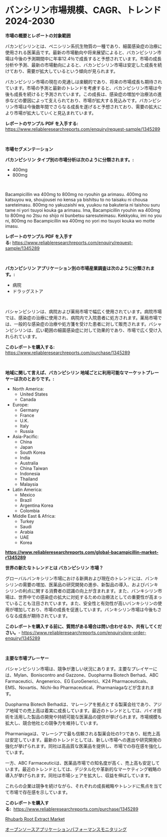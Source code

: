 <p><h1>バンシリン市場規模、CAGR、トレンド2024-2030</h1></p><p><strong>市場の概要とレポートの対象範囲</strong></p>
<p><p>バカンピシリンとは、ペニシリン系抗生物質の一種であり、細菌感染症の治療に使用される医薬品です。最新の市場動向や将来展望によると、バカンピシリン市場は今後の予測期間中に年率12.4％で成長すると予想されています。市場の成長分析や予測、最新の市場動向によると、バカンピシリン市場は安定した成長を続けており、需要が拡大しているという傾向が見られます。</p><p>バカンピシリン市場の現在の見通しは楽観的であり、将来の市場成長も期待されています。市場の予測と最新のトレンドを考慮すると、バカンピシリン市場は今後も成長を続けると予測されています。この成長は、感染症の増加や治療法の進歩などの要因によって支えられており、市場が拡大する見込みです。バカンピシリン市場は今後数年間でさらなる成長を遂げると予想されており、需要の拡大により市場が拡大していくと見込まれています。</p></p>
<p><strong>レポートのサンプル PDF を入手する:</strong> <a href="https://www.reliableresearchreports.com/enquiry/request-sample/1345289">https://www.reliableresearchreports.com/enquiry/request-sample/1345289</a></p>
<p>&nbsp;</p>
<p><strong>市場セグメンテーション</strong></p>
<p><strong>バカンピシリン タイプ別の市場分析は次のように分類されます。:</strong></p>
<p><ul><li>400mg</li><li>800mg</li></ul></p>
<p>&nbsp;</p>
<p><p>Bacampicillin wa 400mg to 800mg no ryouhin ga arimasu. 400mg no katsuyou wa, shoujousei no kensa ya bishitsu to no taisaku ni chousa sareteimasu. 800mg no yakuzaishi wa, yuukou na bakuteria ni taishou suru tame ni yori tsuyoi kouka ga arimasu. Ima, Bacampicillin ryouhin wa 400mg to 800mg no 2tsu no shijo ni bunbetsu saresuteimasu. Kekkyoku, imi no you ni, 800mg no Bacampicillin wa 400mg no yori mo tsuyoi kouka wo motte imasu.</p></p>
<p><strong>レポートのサンプル PDF を入手する:</strong>&nbsp;<a href="https://www.reliableresearchreports.com/enquiry/request-sample/1345289">https://www.reliableresearchreports.com/enquiry/request-sample/1345289</a></p>
<p>&nbsp;</p>
<p><strong> バカンピシリン アプリケーション別の市場産業調査は次のように分類されます。:</strong></p>
<p><ul><li>病院</li><li>ドラッグストア</li></ul></p>
<p>&nbsp;</p>
<p><p>バシャンピシリンは、病院および薬局市場で幅広く使用されています。病院市場では、感染症の治療に使用され、病院内で入院患者に処方されます。薬局市場では、一般的な感染症の治療や処方箋を受けた患者に対して販売されます。バシャンピシリンは、広い範囲の細菌感染症に対して効果的であり、市場で広く受け入れられています。</p></p>
<p><strong>このレポートを購入する:</strong>&nbsp; <a href="https://www.reliableresearchreports.com/purchase/1345289">https://www.reliableresearchreports.com/purchase/1345289</a></p>
<p>&nbsp;</p>
<p><strong>地域に関して言えば、バカンピシリン 地域ごとに利用可能なマーケットプレーヤーは次のとおりです。:</strong></p>
<p><ul>
    <li>
        North America:
        <ul>
            <li>United States</li>
            <li>Canada</li>
        </ul>
    </li>
    <li>
        Europe:
        <ul>
            <li>Germany</li>
            <li>France</li>
            <li>U.K.</li>
            <li>Italy</li>
            <li>Russia</li>
        </ul>
    </li>
    <li>
        Asia-Pacific:
        <ul>
            <li>China</li>
            <li>Japan</li>
            <li>South Korea</li>
            <li>India</li>
            <li>Australia</li>
            <li>China Taiwan</li>
            <li>Indonesia</li>
            <li>Thailand</li>
            <li>Malaysia</li>
        </ul>
    </li>
    <li>
        Latin America:
        <ul>
            <li>Mexico</li>
            <li>Brazil</li>
            <li>Argentina Korea</li>
            <li>Colombia</li>
        </ul>
    </li>
    <li>
        Middle East & Africa:
        <ul>
            <li>Turkey</li>
            <li>Saudi</li>
            <li>Arabia</li>
            <li>UAE</li>
            <li>Korea</li>
        </ul>
    </li>
    </ul></p>
<p><strong><a href="https://www.reliableresearchreports.com/global-bacampicillin-market-r1345289">https://www.reliableresearchreports.com/global-bacampicillin-market-r1345289</a></strong>&nbsp;</p>
<p><strong>世界の新たなトレンドとは バカンピシリン 市場？</strong></p>
<p><p>グローバルバンキシリン市場における新興および現在のトレンドには、バンキシリンの需要の増加、医薬品の研究開発の進歩、新製品の導入、およびバンキシリンの利点に関する消費者の認識の向上が含まれます。また、バンキシリン市場は、世界中での感染症の拡大に対処するための治療法としての重要性が高まっていることも注目されています。また、安全性と有効性が高いバンキシリンの使用が増加しており、市場の成長を促進しています。バンキシリン市場は今後もさらなる成長が期待されています。</p></p>
<p><strong>このレポートを購入する前に、質問がある場合は問い合わせるか、共有してください。</strong>- <a href="https://www.reliableresearchreports.com/enquiry/pre-order-enquiry/1345289">https://www.reliableresearchreports.com/enquiry/pre-order-enquiry/1345289</a></p>
<p>&nbsp;</p>
<p><strong>主要な市場プレーヤー</strong></p>
<p><p>バシャンピシリン市場は、競争が激しい状況にあります。主要なプレイヤーには、Mylan、Boniscontro and Gazzone、Duopharma Biotech Berhad、ABC Farmaceutici、Angenerico、EG EuroGenerici、K24 Pharmaceuticals、EMS、Novartis、Nichi-Iko Pharmaceutical、Pharmaniagaなどが含まれます。</p><p>Duopharma Biotech Berhadは、マレーシアを拠点とする製薬会社であり、アジア地域での売上高は着実に成長しています。最近のトレンドとしては、バイオ技術を活用した製品の開発や持続可能な医薬品の提供が挙げられます。市場規模も拡大し、競合他社との競争力を維持しています。</p><p>Pharmaniagaは、マレーシアで最も信頼される製薬会社の1つであり、総売上高は安定しています。最新のトレンドとしては、新しい市場への進出や研究開発の強化が挙げられます。同社は高品質な医薬品を提供し、市場での存在感を強化しています。</p><p>一方、ABC Farmaceuticiは、医薬品市場での知名度が高く、売上高も安定しています。最近のトレンドとしては、デジタル化や革新的なマーケティング戦略の導入が挙げられます。同社は市場シェアを拡大し、収益を伸ばしています。</p><p>これらの企業は競争を続けながら、それぞれの成長戦略やトレンドに焦点を当てて市場で存在感を示しています。</p></p>
<p><strong>このレポートを購入する:</strong>&nbsp;&nbsp;<a href="https://www.reliableresearchreports.com/purchase/1345289">https://www.reliableresearchreports.com/purchase/1345289</a></p>
<p><p><a href="https://frill-swim-3cd.notion.site/Rhubarb-Root-Extract-Market-Size-Share-Trends-Analysis-Report-By-Application-Regional-Outlook-C-502e7ba6a46043208f61a031c294a058">Rhubarb Root Extract Market</a></p><p><a href="https://medium.com/@thomasbaker655/%E3%82%AA%E3%83%BC%E3%83%97%E3%83%B3%E3%82%BD%E3%83%BC%E3%82%B9%E3%82%A2%E3%83%97%E3%83%AA%E3%82%B1%E3%83%BC%E3%82%B7%E3%83%A7%E3%83%B3%E3%83%91%E3%83%95%E3%82%A9%E3%83%BC%E3%83%9E%E3%83%B3%E3%82%B9%E3%83%A2%E3%83%8B%E3%82%BF%E3%83%AA%E3%83%B3%E3%82%B0%E5%B8%82%E5%A0%B4%E3%81%AF-%E5%B8%82%E5%A0%B4%E3%82%B7%E3%82%A7%E3%82%A2-%E5%B8%82%E5%A0%B4%E5%8B%95%E5%90%91-%E5%B8%82%E5%A0%B4%E6%88%90%E9%95%B7%E3%81%AB%E9%96%A2%E3%81%99%E3%82%8B%E6%83%85%E5%A0%B1%E3%82%92%E6%8F%90%E4%BE%9B%E3%81%97%E3%81%BE%E3%81%99-8925b64b7ad1">オープンソースアプリケーションパフォーマンスモニタリング</a></p></p>